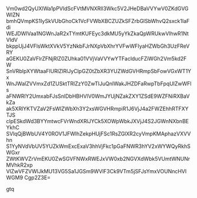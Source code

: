 Vm0wd2QyUXlWa1pPVldScFVtMVNXRll3Wkc5V2JHeDBaVVYwV0ZKdGVGWlZN
bmhQVmpKS1IySkVUbGhoCk1VcFVWbXBCZUZkSFZrbGlSbWhvQ2sxck1IaFdi
WEJDWlVaa1NGWnJaR2xTYmtKUFEyc3dkMU5yYkZkaQpWRUkwVlhwR1NtVldV
bkppUjJ4VFlsWktXVkV5YzNkbFJrNXpVbXhrYVFwWFIyaHZWbGh3UzFReVRY
aGEKU0ZaVFlrZFNjRlZ0ZUhka01VVjVaVVYwYTFaclducFZiWGh2Vm5kd2FW
SnVRblpXYWtaaFlURlZlRlJyClpGZ0tZbXR3YUZWdGVHRmpSbFowVGxWT1Yx
WnJWalZVVmxZd1ZUSktTRlZzY0ZwTlJuQnlWakJHZDFaRwpTbFpqUlZwWFls
aFNWRlY2UmxabFJsSnlDbHBHVlV0WmJYUjNZakZXY1ZSdE9WZFNiRXBaVkZa
ak5XRlYKTVZaV2FsWlZWbXh3Y2xsWGVHRmpiR1J6VjJ4a2FWZEhhRTFXYTJS
clpESkdWd3BYYmtwcFVrWndXRlJYCk5XOWpWbkJXVjJ4S2JGWnNXbnBEYkhC
SVlqQjBWbUV4Y0ROV1JFWlhZekpHUjFSc1RsZGlXR2cyVmpKMAphazVXVVhn
S1YyNVdVbUV5YUZkWmExcExaV3hhVjFkc1pGaFNWR3hYV2xWYWQyRkhSWGxr
ZWtKWVZrVmEKU0ZwSGVFNWxRWEJxVW0xb2NGVXdWbk5VUmtWNUNrMVhkR2xp
VlZwVFZVWlJkMU13VG5Sa1JGSm9WVlF3Ck9VTm5jSFJsYmxVOUNncHVlWGM9
Cgp2Z3E=

gtq